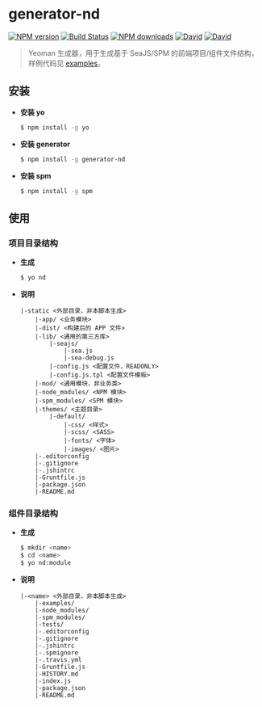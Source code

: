 # generator-nd

[![NPM version](https://img.shields.io/npm/v/generator-nd.svg?style=flat-square)](https://npmjs.org/package/generator-nd)
[![Build Status](https://img.shields.io/travis/ndfront/generator-nd.svg?style=flat-square)](https://travis-ci.org/ndfront/generator-nd)
[![NPM downloads](http://img.shields.io/npm/dm/generator-nd.svg?style=flat-square)](https://npmjs.org/package/generator-nd)
[![David](http://img.shields.io/david/ndfront/generator-nd.svg?style=flat-square)](https://npmjs.org/package/generator-nd)
[![David](http://img.shields.io/david/dev/ndfront/generator-nd.svg?style=flat-square)](https://npmjs.org/package/generator-nd)

> Yeoman 生成器，用于生成基于 SeaJS/SPM 的前端项目/组件文件结构，样例代码见 [examples](https://github.com/ndfront/examples)。


## 安装

- **安装 yo**

    ```bash
    $ npm install -g yo
    ```

- **安装 generator**

    ```bash
    $ npm install -g generator-nd
    ```

- **安装 spm**

    ```bash
    $ npm install -g spm
    ```

## 使用

### 项目目录结构

- **生成**

    ```bash
    $ yo nd
    ```

- **说明**

    ```
    |-static <外部目录，非本脚本生成>
        |-app/ <业务模块>
        |-dist/ <构建后的 APP 文件>
        |-lib/ <通用的第三方库>
            |-seajs/
                |-sea.js
                |-sea-debug.js
            |-config.js <配置文件，READONLY>
            |-config.js.tpl <配置文件模板>
        |-mod/ <通用模块，非业务类>
        |-node_modules/ <NPM 模块>
        |-spm_modules/ <SPM 模块>
        |-themes/ <主题目录>
            |-default/
                |-css/ <样式>
                |-scss/ <SASS>
                |-fonts/ <字体>
                |-images/ <图片>
        |-.editorconfig
        |-.gitignore
        |-.jshintrc
        |-Gruntfile.js
        |-package.json
        |-README.md
    ```

### 组件目录结构

- **生成**

    ```bash
    $ mkdir <name>
    $ cd <name>
    $ yo nd:module
    ```

- **说明**

    ```
    |-<name> <外部目录，非本脚本生成>
        |-examples/
        |-node_modules/
        |-spm_modules/
        |-tests/
        |-.editorconfig
        |-.gitignore
        |-.jshintrc
        |-.spmignore
        |-.travis.yml
        |-Gruntfile.js
        |-HISTORY.md
        |-index.js
        |-package.json
        |-README.md
    ```
